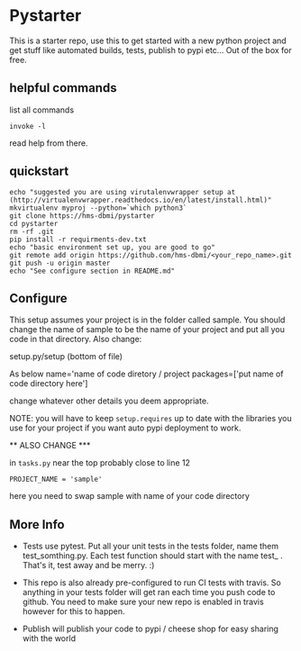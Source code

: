 # Pystarter

This is a starter repo, use this to get started with a new python project and get stuff like automated builds, tests, publish to pypi etc...
Out of the box for free.

## helpful commands

list all commands
```
invoke -l
```

read help from there.

## quickstart

```
echo "suggested you are using virutalenvwrapper setup at (http://virtualenvwrapper.readthedocs.io/en/latest/install.html)"
mkvirtualenv myproj --python=`which python3`
git clone https://hms-dbmi/pystarter
cd pystarter
rm -rf .git
pip install -r requirments-dev.txt
echo "basic environment set up, you are good to go"
git remote add origin https://github.com/hms-dbmi/<your_repo_name>.git
git push -u origin master
echo "See configure section in README.md"
```

## Configure

This setup assumes your project is in the folder called sample.  You should change the name of 
sample to be the name of your project and put all you code in that directory.  Also change:

setup.py/setup   (bottom of file)

As below
name='name of code diretory / project
packages=['put name of code directory here']

change whatever other details you deem appropriate.

NOTE: you will have to keep `setup.requires` up to date with the libraries you use for your project if
you want auto pypi deployment to work.

** ALSO CHANGE ***

in `tasks.py` near the top probably close to line 12

```
PROJECT_NAME = 'sample'
```

here you need to swap sample with name of your code directory

## More Info

- Tests use pytest.  Put all your unit tests in the tests folder, name them test_somthing.py.  Each test
function should start with the name test_ .  That's it, test away and be merry. :)

- This repo is also already pre-configured to run CI tests with travis.  So anything in your tests folder will get
ran each time you push code to github.  You need to make sure your new repo is enabled in travis however for this to happen.

- Publish will publish your code to pypi / cheese shop for easy sharing with the world




